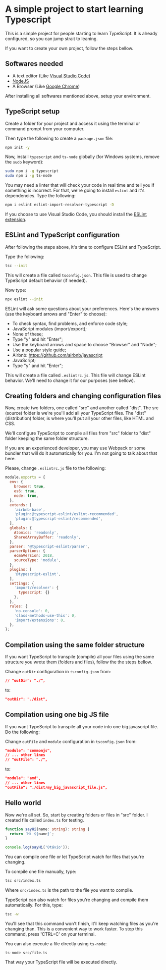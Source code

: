 # A simple project to start learning Typescript
This is a simple project for people starting to learn TypeScript. It is already configured, so you can jump strait to leaning.  

If you want to create your own project, follow the steps bellow.  

## Softwares needed
- A text editor (Like [Visual Studio Code](https://code.visualstudio.com/))
- [NodeJS](https://nodejs.org/en/)
- A Browser (Like [Google Chrome](https://www.google.com/intl/en-US/chrome/))

After installing all softwares mentioned above, setup your environment.  

## TypeScript setup
Create a folder for your project and access it using the terminal or command prompt from your computer.  

Then type the following to create a `package.json` file:

```bash
npm init -y
```  

Now, install `typescript` and `ts-node` globally (for Windows systems, remove the `sudo` keyword):  

```bash
sudo npm i -g typescript
sudo npm i -g ts-node
```  

You may need a linter that will check your code in real time and tell you if something is incorrect. For that, we're going to install `eslint` and it's dependencies. Type the following:  

```bash
npm i eslint eslint-import-resolver-typescript -D
```  

If you choose to use Visual Studio Code, you should install the [ESLint extension](https://marketplace.visualstudio.com/items?itemName=dbaeumer.vscode-eslint).  

## ESLint and TypeScript configuration  

After following the steps above, it's time to configure ESLint and TypeScript.  

Type the following:  

```bash
tsc --init
```  

This will create a file called `tsconfig.json`. This file is used to change TypeScript default behavior (if needed).  

Now type:  

```bash
npx eslint --init
```  

ESLint will ask some questions about your preferences. Here's the answers (use the keyboard arrows and "Enter" to choose):  

- To check syntax, find problems, and enforce code style;
- JavaScript modules (import/export);
- None of these;
- Type "y" and hit "Enter";
- Use the keyboard arrows and space to choose "Browser" and "Node";
- Use a popular style guide;
- Airbnb: https://github.com/airbnb/javascript 
- JavaScript;
- Type "y" and hit "Enter";  

This will create a file called `.eslintrc.js`. This file will change ESLint behavior. We'll need to change it for our purposes (see bellow).  

## Creating folders and changing configuration files  

Now, create two folders, one called "src" and another called "dist". The src (source) folder is we're you'll add all your TypeScript files. The "dist" (distribution) folder, is where you'll put all your other files, like HTML and CSS.

We'll configure TypeScript to compile all files from "src" folder to "dist" folder keeping the same folder structure.

If you are an experienced developer, you may use Webpack or some bundler that will do it automatically for you. I'm not going to talk about that here.

Please, change `.eslintrc.js` file to the following:  

```javascript
module.exports = {
  env: {
    browser: true,
    es6: true,
    node: true,
  },
  extends: [
    'airbnb-base',
    'plugin:@typescript-eslint/eslint-recommended',
    'plugin:@typescript-eslint/recommended',
  ],
  globals: {
    Atomics: 'readonly',
    SharedArrayBuffer: 'readonly',
  },
  parser: '@typescript-eslint/parser',
  parserOptions: {
    ecmaVersion: 2018,
    sourceType: 'module',
  },
  plugins: [
    '@typescript-eslint',
  ],
  settings: {
    'import/resolver': {
      typescript: {}
    },
  },
  rules: {
    'no-console': 0,
    'class-methods-use-this': 0,
    'import/extensions': 0,
  },
};
```  

## Compilation using the same folder structure  

If you want TypeScript to transpile (compile) all your files using the same structure you wrote them (folders and files), follow the the steps bellow.

Change `outDir` configuration in `tsconfig.json` from:

```json
// "outDir": "./",
```

to:  

```json
"outDir": "./dist",
```  

## Compilation using one big JS file    

If you want TypeScript to transpile all your code into one big javascript file. Do the following:

Change `outFile` and `module` configuration in `tsconfig.json` from:

```json
"module": "commonjs",
// ... other lines
// "outFile": "./",
```

to:  

```json
"module": "amd",
// ... other lines
"outFile": "./dist/my_big_javascript_file.js",
```  

## Hello world  

Now we're all set. So, start by creating folders or files in "src" folder. I created file called `index.ts` for testing.  

```typescript
function sayHi(name: string): string {
  return `Hi ${name}`;
}

console.log(sayHi('Otávio'));
```

You can compile one file or let TypeScript watch for files that you're changing.

To compile one file manually, type:

```bash
tsc src/index.ts
```  

Where `src/index.ts` is the path to the file you want to compile.

TypeScript can also watch for files you're changing and compile them automatically. For this, type:

```bash
tsc -w
```  

You'll see that this command won't finish, it'll keep watching files as you're changing than. This is a convenient way to work faster. To stop this command, press 'CTRL+C' on your terminal.

You can also execute a file directly using `ts-node`:

```
ts-node src/file.ts
```

That way your TypeScript file will be executed directly.
